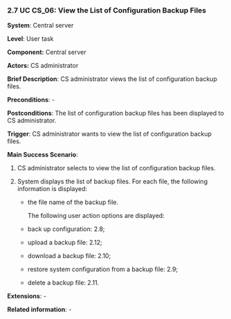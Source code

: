 ### 2.7 UC CS\_06: View the List of Configuration Backup Files

**System**: Central server

**Level**: User task

**Component:** Central server

**Actors:** CS administrator

**Brief Description**: CS administrator views the list of configuration
backup files.

**Preconditions**: *-*

**Postconditions**: The list of configuration backup files has been
displayed to CS administrator.

**Trigger**: CS administrator wants to view the list of configuration
backup files.

**Main Success Scenario**:

1.  CS administrator selects to view the list of configuration backup
    files.

2.  System displays the list of backup files. For each file, the
    following information is displayed:

    -   the file name of the backup file.

        The following user action options are displayed:

    -   back up configuration: 2.8;
    
    -   upload a backup file: 2.12;
    
    -   download a backup file: 2.10;
    
    -   restore system configuration from a backup file: 2.9;
    
    -   delete a backup file: 2.11.

**Extensions**: -

**Related information**: -